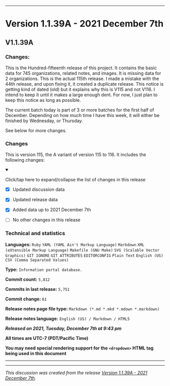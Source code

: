 ***

# Version 1.1.39A - 2021 December 7th

## V1.1.39A

### Changes:

This is the Hundred-fifteenth release of this project. It contains the basic data for 745 organizations, <!-- (fork count minus 2) !--> related notes, and images. It is missing data for 2 organizations. This is the actual 115th release. I made a mistake with the 44th release, and upon fixing it, it created a duplicate release. This notice is getting kind of dated (old) but it explains why this is V115 and not V116. I intend to keep it until it makes a large enough dent. For now, I just plan to keep this notice as long as possible.

The current batch today is part of 3 or more batches for the first half of December. Depending on how much time I have this week, it will either be finished by Wednesday, or Thursday.

See below for more changes.

### Changes

This is version 115, the A variant of version 115 to 116. It includes the following changes:

<details open><summary><p>Click/tap here to expand/collapse the list of changes in this release</p></summary>

- [x] Updated discussion data

- [x] Updated release data

- [x] Added data up to 2021 December 7th

<!--
- [x] Began adding support for 2022 data
!-->

<!--
- [x] Added data up to 2021 November 28th
!-->

<!--
- [x] Deleted 4 `IGNORE.md` files
!-->

<!--

- [x] Added data up to 2021 November 4th
!-->

- [ ] No other changes in this release

<!-- - [x] Updated Git navigation data !-->

</details>

### Technical and statistics

**Languages:** `Ruby` `YAML (YAML Ain't Markup Language)` `Markdown` `XML (eXtensible Markup Language)` `Makefile (GNU Make)` `SVG (Scalable Vector Graphics)` `GIT IGNORE` `GIT ATTRIBUTES` `EDITORCONFIG` `Plain Text` `English (US)` `CSV (Comma Separated Values)`

**Type:** `Information portal database.`

**Commit count:** `5,812`

**Commits in last release:** `5,751`

**Commit change:** `61`

**Release notes page file type:** `Markdown (*.md *.mkd *.mdown *.markdown)`

**Release notes language:** `English (US) / Markdown / HTML5`

***Released on 2021, Tuesday, December 7th at 9:43 pm***

**All times are UTC-7 (PDT/Pacific Time)**

**You may need special rendering support for the `<dropdown>` HTML tag being used in this document**

***


<hr /><em>This discussion was created from the release <a href='https://github.com/seanpm2001/GitHub_Organization_Info/releases/tag/V1.1.39A'>Version 1.1.39A - 2021 December 7th</a>.</em>
